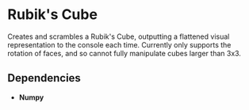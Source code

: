# Rubik's Cube

Creates and scrambles a Rubik's Cube, outputting a flattened visual representation to the console each time.
Currently only supports the rotation of faces, and so cannot fully manipulate cubes larger than 3x3.

Dependencies
-----
*	<b>Numpy</b>